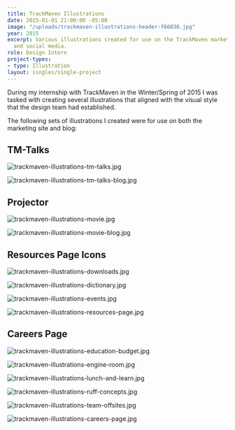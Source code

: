 ```yaml
---
title: TrackMaven Illustrations
date: 2015-01-01 21:00:00 -05:00
image: "/uploads/trackmaven-illustrations-header-f66030.jpg"
year: 2015
excerpt: Various illustrations created for use on the TrackMaven marketing site, blog
  and social media.
role: Design Intern
project-types:
- type: Illustration
layout: singles/single-project
---
```


During my internship with TrackMaven in the Winter/Spring of 2015 I was tasked with creating several illustrations that aligned with the visual style that the design team had established.
 
The following sets of illustrations I created were for use on both the marketing site and blog:

## TM-Talks

![trackmaven-illustrations-tm-talks.jpg](/uploads/trackmaven-illustrations-tm-talks.jpg)

![trackmaven-illustrations-tm-talks-blog.jpg](/uploads/trackmaven-illustrations-tm-talks-blog.jpg)

## Projector 

![trackmaven-illustrations-movie.jpg](/uploads/trackmaven-illustrations-movie.jpg)

![trackmaven-illustrations-movie-blog.jpg](/uploads/trackmaven-illustrations-movie-blog.jpg)

## Resources Page Icons

![trackmaven-illustrations-downloads.jpg](/uploads/trackmaven-illustrations-downloads.jpg)

![trackmaven-illustrations-dictionary.jpg](/uploads/trackmaven-illustrations-dictionary.jpg)

![trackmaven-illustrations-events.jpg](/uploads/trackmaven-illustrations-events.jpg)

![trackmaven-illustrations-resources-page.jpg](/uploads/trackmaven-illustrations-resources-page.jpg)

## Careers Page

![trackmaven-illustrations-education-budget.jpg](/uploads/trackmaven-illustrations-education-budget.jpg)

![trackmaven-illustrations-engine-room.jpg](/uploads/trackmaven-illustrations-engine-room.jpg)

![trackmaven-illustrations-lunch-and-learn.jpg](/uploads/trackmaven-illustrations-lunch-and-learn.jpg)

![trackmaven-illustrations-ruff-concepts.jpg](/uploads/trackmaven-illustrations-ruff-concepts.jpg)

![trackmaven-illustrations-team-offsites.jpg](/uploads/trackmaven-illustrations-team-offsites.jpg)

![trackmaven-illustrations-careers-page.jpg](/uploads/trackmaven-illustrations-careers-page.jpg)